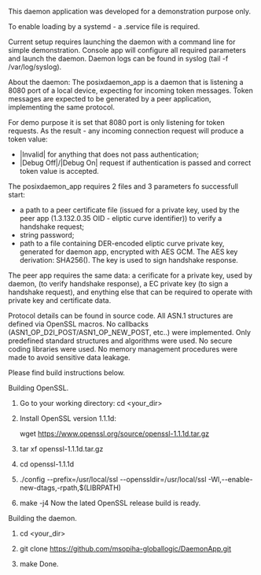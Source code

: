 This daemon application was developed for a demonstration purpose only.

To enable loading by a systemd - a .service file is required.

Current setup requires launching the daemon with a command line for simple demonstration.
Console app will configure all required parameters and launch the daemon.
Daemon logs can be found in syslog (tail -f /var/log/syslog).

About the daemon:
The posixdaemon_app is a daemon that is listening a 8080 port of a local device,
expecting for incoming token messages. Token messages are expected to be generated by
a peer application, implementing the same protocol.

For demo purpose it is set that 8080 port is only listening for token requests.
As the result - any incoming connection request will produce a token value:
 - |Invalid| for anything that does not pass authentication;
 - |Debug Off|/|Debug On| request if authentication is passed and correct token value is accepted.


The posixdaemon_app requires 2 files and 3 parameters fo successfull start:
- a path to a peer certificate file (issued for a private key, used by the  peer app
 (1.3.132.0.35 OID - eliptic curve identifier)) to verify a handshake request;
- string password;
- path to a file containing DER-encoded eliptic curve private key, generated for 
  daemon app, encrypted with AES GCM. The AES key derivation: SHA256(<string password>).
  The key is used to sign handshake response.

The peer app requires the same data: a cerificate for a private key, used by daemon,
(to verify handshake response), a EC private key (to sign a handshake request), and
enything else that can be required to operate with private key and certificate data.

Protocol details can be found in source code. 
All ASN.1 structures are defined via OpenSSL macros.
No callbacks (ASN1_OP_D2I_POST/ASN1_OP_NEW_POST, etc..) were implemented.
Only predefined standard structures and algorithms were used.
No secure coding libraries were used.
No memory management procedures were made to avoid sensitive data leakage.


Please find build instructions below.

Building OpenSSL.
1. Go to your working directory: cd <your_dir>

2. Install OpenSSL version 1.1.1d:

   wget https://www.openssl.org/source/openssl-1.1.1d.tar.gz

3. tar xf openssl-1.1.1d.tar.gz

4. cd openssl-1.1.1d

5.  ./config --prefix=/usr/local/ssl --openssldir=/usr/local/ssl -Wl,--enable-new-dtags,-rpath,$(LIBRPATH)

6. make -j4
Now the lated OpenSSL release build is ready.


Building the daemon.
1. cd <your_dir>

2. git clone https://github.com/msopiha-globallogic/DaemonApp.git

3. make
Done.
